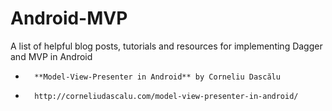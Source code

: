 # Android-MVP
A list of helpful blog posts, tutorials and resources for implementing Dagger and MVP in Android

* 		**Model-View-Presenter in Android** by Corneliu Dascălu  
* 		http://corneliudascalu.com/model-view-presenter-in-android/
